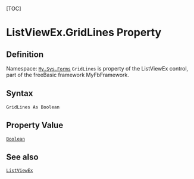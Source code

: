 [TOC]
# ListViewEx.GridLines Property

## Definition
Namespace: [`My.Sys.Forms`](My.Sys.Forms.md)
`GridLines` is property of the ListViewEx control, part of the freeBasic framework MyFbFramework.
## Syntax
```freeBasic
GridLines As Boolean
```
## Property Value
[`Boolean`]("https://www.freebasic.net/wiki/KeyPgBoolean")
## See also
[`ListViewEx`](ListViewEx.md)

